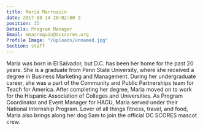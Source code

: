 ```yaml
---
title: Maria Marroquin
date: 2017-08-14 20:02:00 Z
position: 15
Details: Program Manager
Email: mmarroquin@dcscores.org
Profile Image: "/uploads/unnamed.jpg"
Section: staff
---
```


Maria was born in El Salvador, but D.C. has been her home for the past 20 years. She is a graduate from Penn State University, where she received a degree in Business Marketing and Management. During her undergraduate career, she was a part of the Community and Public Partnerships team for Teach for America. After completing her degree, Maria moved on to work for the Hispanic Association of Colleges and Universities. As Program Coordinator and Event Manager for HACU, Maria served under their National Internship Program. Lover of all things fitness, travel, and food, Maria also brings along her dog Sam to join the official DC SCORES mascot crew.